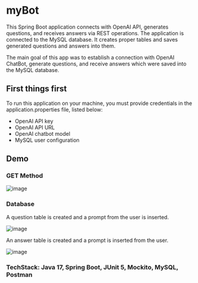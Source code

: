 # myBot
This Spring Boot application connects with OpenAI API, generates questions, and receives answers via REST operations. 
The application is connected to the MySQL database. It creates proper tables and saves generated questions and answers into them.

The main goal of this app was to establish a connection with OpenAI ChatBot, generate questions, and receive answers which were saved into the MySQL database.


## First things first
To run this application on your machine, you must provide credentials in the application.properties file, listed below:
- OpenAI API key
- OpenAI API URL
- OpenAI chatbot model
- MySQL user configuration

## Demo 

### GET Method

![image](https://github.com/Nique1/myBot/assets/84642454/ae05d156-1b3b-4a0f-883b-d55d11b8017f)

### Database 
A question table is created and a prompt from the user is inserted.

![image](https://github.com/Nique1/myBot/assets/84642454/204037e1-825d-4dc9-a152-57f26d7dda03)

An answer table is created and a prompt is inserted from the user.

![image](https://github.com/Nique1/myBot/assets/84642454/b4d9f7f6-dc3d-41fb-a824-7cb00814a4ed)

### TechStack: Java 17, Spring Boot, JUnit 5, Mockito, MySQL, Postman 
